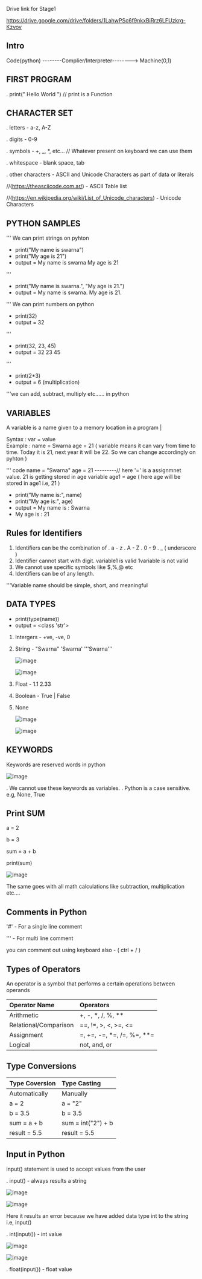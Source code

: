 Drive link for Stage1

https://drive.google.com/drive/folders/1LahwPSc6f9nkxBiRrz6LFUzkrg-Kzvov 

Intro
---

Code(python)  --------Complier/Interpreter-------->  Machine(0,1)
                        
        

FIRST PROGRAM
---

. print(" Hello World ")   // print is a Function

CHARACTER SET
---

. letters          - a-z, A-Z

. digits           - 0-9

. symbols          - +, _, *, etc...   // Whatever present on keyboard we can use them

. whitespace       - blank space, tab 

. other characters - ASCII and Unicode Characters as part of data or literals

//(https://theasciicode.com.ar/) - ASCII Table list 

//(https://en.wikipedia.org/wiki/List_of_Unicode_characters) - Unicode Characters 

PYTHON SAMPLES
---

''' We can print strings on pyhton 
- print("My name is swarna")
- print("My age is 21")
- output = My name is swarna
                     My age is 21
  
'''
- print("My name is swarna.", "My age is 21.")
- output = My name is swarna. My age is 21.

''' We can print numbers on python
- print(32)
- output = 32
  
'''

- print(32, 23, 45)
- output = 32 23 45
  
'''

- print(2*3)
- output = 6  (multiplication)
   
'''we can add, subtract, multiply etc...... in python

VARIABLES
---
A variable is a name given to a memory location in a program
                                  |
                           
Syntax  : var  = value                                         
Example : name = Swarna
          age  = 21 
              ( variable means it can vary from time to time. Today it is 21, next year it will be 22. So we can change accordingly on pyhton )

''' code 
name = "Swarna"
age = 21                ---------// here '=' is a assignmnet value. 21 is getting stored in age variable
                                    age1 = age ( here age will be stored in age1 i.e, 21 )
- print("My name is:", name)      
- print("My age is:", age) 
- output = My name is : Swarna
- My age is : 21

Rules for Identifiers
---
1. Identifiers can be the combination of 
                                  . a - z
                                  . A - Z
                                  . 0 - 9
                                  . _ ( underscore )
2. Identifier cannot start with digit.
                variable1 is valid
                1variable is not valid
3. We cannot use specific symbols like $,%,@ etc 
4. Identifiers can be of any length.

'''Variable name should be simple, short, and meaningful

DATA TYPES
---
- print(type(name))
- output = <class 'str'>
1. Intergers - +ve, -ve, 0
2. String - "Swarna" 'Swarna' '''Swarna'''
   
   ![image](https://github.com/user-attachments/assets/d906081e-c10b-46d6-8e85-f9484f665a0e)

   ![image](https://github.com/user-attachments/assets/4ba6fc04-269a-4e6f-843f-f5914c28c24d)


4. Float - 1.1 2.33
5. Boolean - True | False
6. None 

   ![image](https://github.com/user-attachments/assets/7946e67f-f93c-4789-836b-cd70534dd4f5)

   ![image](https://github.com/user-attachments/assets/2f9ffbab-39d6-4ec9-b3ed-a90dad0d74d9)

KEYWORDS
---
Keywords are reserved words in python

![image](https://github.com/user-attachments/assets/e39e74e6-367a-41a9-872a-11f0d307612f)

. We cannot use these keywords as variables.
. Python is a case sensitive. e.g, None, True 

Print SUM
---
a = 2

b = 3

sum = a + b

print(sum)

![image](https://github.com/user-attachments/assets/c04a5be4-d592-4335-a373-fc0005d68e5d)

The same goes with all math calculations like subtraction, multiplication etc....

Comments in Python
---
'#' - For a single line comment

''' - For multi line comment

you can comment out using keyboard also - ( ctrl + / )

Types of Operators
---
An operator is a symbol that performs a certain operations between operands

| Operator Name | Operators |   
|:----------|:--------------------------|
| Arithmetic               |+, -, *, /, %, ** |
| Relational/Comparison    |==, !=, >, <, >=, <=|
| Assignment               |=, +=, -=, *=, /=, %=, **=|
| Logical                  |not, and, or|


Type Conversions
---
| Type Coversion | Type Casting |   
|:----------|:--------------------------|
| Automatically |Manually |
| a = 2         |a = "2"|
| b = 3.5       |b = 3.5|
| sum = a + b   |sum = int("2") + b|
|result = 5.5   |result = 5.5|  

Input in Python
---
input() statement is used to accept values from the user

. input()        - always results a string


![image](https://github.com/user-attachments/assets/4851dc88-0cc5-49d0-9156-b48c5aff8980)


![image](https://github.com/user-attachments/assets/2c57ac08-4310-4b93-8573-5bd8d4891913)

Here it results an error because we have added data type int to the string i.e, input()

. int(input())   - int value

![image](https://github.com/user-attachments/assets/bcbc54bc-a6cc-4fc0-af1c-51e26d482478)

![image](https://github.com/user-attachments/assets/387c20f9-ee04-4ef7-9d3e-a5a9f4785509)


. float(input()) - float value



















  
